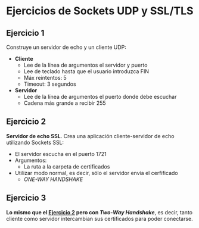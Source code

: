 # Ejercicios de Sockets UDP y SSL/TLS

## Ejercicio 1

Construye un servidor de echo y un cliente UDP:

<ul>
    <li><b>Cliente</b><br>
        <ul>
            <li>Lee de la línea de argumentos el servidor y puerto</li>
            <li>Lee de teclado hasta que el usuario introduzca FIN</li>
            <li>Máx reintentos: 5</li>
            <li>Timeout: 3 segundos</li>
        </ul>
    </li>
    <li><b>Servidor</b><br>
        <ul>
        <li>Lee de la línea de argumentos el puerto donde debe escuchar</li>
        <li>Cadena más grande a recibir 255</li>
        </ul>
    </li>
</ul>

## Ejercicio 2

**Servidor de echo SSL**. Crea una aplicación cliente-servidor de echo utilizando Sockets SSL:

<ul>
<li>El servidor escucha en el puerto 1721</li>
<li>Argumentos:
    <ul>
        <li>La ruta a la carpeta de certificados</li>
    </ul>
</li>
<li>Utilizar modo normal, es decir, sólo el servidor envía el cerfificado
    <ul>
        <li><i>ONE-WAY HANDSHAKE</i></li>
    </ul>
</li>
</ul>

## Ejercicio 3

**Lo mismo que el [Ejercicio 2](#ejercicio-2) pero con _Two-Way Handshake_**, es decir, tanto cliente como servidor intercambian sus certificados para poder conectarse.